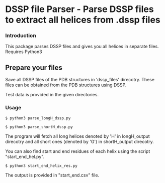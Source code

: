 # DSSP file Parser - Parse DSSP files to extract all helices from .dssp files

### Introduction

This package parses DSSP files and gives you all helices in separate files. Requires Python3

## Prepare your files

Save all DSSP files of the PDB structures in 'dssp_files' direcotry. These files can be obtained from the PDB structures using DSSP.

Test data is provided in the given directories.

### Usage

```$ python3 parse_longH_dssp.py```

```$ python3 parse_shortH_dssp.py```

The program will fetch all long helices denoted by 'H' in longH_output direcotry and all short ones (denoted by 'G') in shortH_output direcotry.

You can also find start and end residues of each helix using the script "start_end_hel.py".

```$ python3 start_end_helix_res.py```

The output is provided in "start_end.csv" file.
